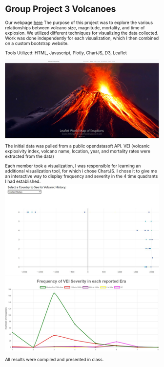# **Group Project 3 Volcanoes**
Our webpage [here](https://jaryan77.github.io/volcano_pt3/index.html)
The purpose of this project was to explore the various relationships between volcano size, magnitude, mortality, and time of explosion. We utilized different techniques for visualizing the data collected. Work was done independently for each visualization, which I then combined on a custom bootstrap website. 

Tools Utilized: HTML, Javascript, Plotly, ChartJS, D3, Leaflet

![Website Snapshot](https://github.com/ander1908/Project_3_Volcanoes/blob/main/images/website%20sample.JPG)

The initial data was pulled from a public opendatasoft API. VEI (volcanic explosivity index, volcano name, location, year, and mortality rates were extracted from the data)

Each member took a visualization, I was responsible for learning an additional visualization tool, for which i chose ChartJS. I chose it to give me an interactive way to display frequency and severity in the 4 time quadrants I had established. 
![Plotly](https://github.com/ander1908/Project_3_Volcanoes/blob/main/images/Plotly_capture.JPG)
![ChartJS](https://github.com/ander1908/Project_3_Volcanoes/blob/main/images/Chartjs.JPG)

All results were compiled and presented in class.
